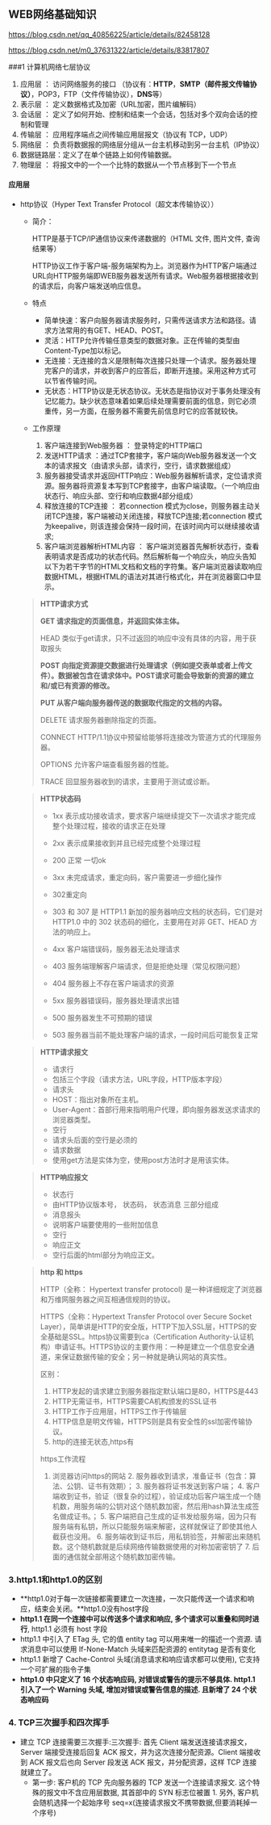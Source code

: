 ## WEB网络基础知识

https://blog.csdn.net/qq_40856225/article/details/82458128

https://blog.csdn.net/m0_37631322/article/details/83817807



###1 计算机网络七层协议

1. 应用层 ： 访问网络服务的接口 （协议有：**HTTP**，**SMTP（邮件报文传输协议）**，POP3，FTP（文件传输协议），**DNS**等）
2. 表示层 ： 定义数据格式及加密（URL加密，图片编解码）
3. 会话层 ： 定义了如何开始、控制和结束一个会话，包括对多个双向会话的控制和管理
4. 传输层 ： 应用程序端点之间传输应用层报文（协议有 TCP，UDP）
5. 网络层 ： 负责将数据报的网络层分组从一台主机移动到另一台主机（IP协议）
6. 数据链路层：定义了在单个链路上如何传输数据。
7. 物理层  ： 将报文中的一个一个比特的数据从一个节点移到下一个节点

#### 应用层

+ http协议（Hyper Text Transfer Protocol（超文本传输协议））

  + 简介：

    HTTP是基于TCP/IP通信协议来传递数据的（HTML 文件, 图片文件, 查询结果等）

    HTTP协议工作于客户端-服务端架构为上。浏览器作为HTTP客户端通过URL向HTTP服务端即WEB服务器发送所有请求。Web服务器根据接收到的请求后，向客户端发送响应信息。

  + 特点

    + 简单快速：客户向服务器请求服务时，只需传送请求方法和路径。请求方法常用的有GET、HEAD、POST。
    + 灵活：HTTP允许传输任意类型的数据对象。正在传输的类型由Content-Type加以标记。
    + 无连接：无连接的含义是限制每次连接只处理一个请求。服务器处理完客户的请求，并收到客户的应答后，即断开连接。采用这种方式可以节省传输时间。
    + 无状态：HTTP协议是无状态协议。无状态是指协议对于事务处理没有记忆能力。缺少状态意味着如果后续处理需要前面的信息，则它必须重传，另一方面，在服务器不需要先前信息时它的应答就较快。

  + 工作原理

    1. 客户端连接到Web服务器 ： 登录特定的HTTP端口
    2. 发送HTTP请求 ：通过TCP套接字，客户端向Web服务器发送一个文本的请求报文（由请求头部，请求行，空行，请求数据组成）
    3. 服务器接受请求并返回HTTP响应：Web服务器解析请求，定位请求资源。服务器将资源复本写到TCP套接字，由客户端读取。（一个响应由状态行、响应头部、空行和响应数据4部分组成）
    4. 释放连接的TCP连接 ： 若connection 模式为close，则服务器主动关闭TCP连接，客户端被动关闭连接，释放TCP连接;若connection 模式为keepalive，则该连接会保持一段时间，在该时间内可以继续接收请求;
    5. 客户端浏览器解析HTML内容 ： 客户端浏览器首先解析状态行，查看表明请求是否成功的状态代码。然后解析每一个响应头，响应头告知以下为若干字节的HTML文档和文档的字符集。客户端浏览器读取响应数据HTML，根据HTML的语法对其进行格式化，并在浏览器窗口中显示。

  > **HTTP请求方式**
  >
  > **GET 请求指定的页面信息，并返回实体主体。**
  >
  > HEAD 类似于get请求，只不过返回的响应中没有具体的内容，用于获取报头
  >
  > **POST 向指定资源提交数据进行处理请求（例如提交表单或者上传文件）。数据被包含在请求体中。POST请求可能会导致新的资源的建立和/或已有资源的修改。**
  >
  > **PUT 从客户端向服务器传送的数据取代指定的文档的内容。**
  >
  > DELETE 请求服务器删除指定的页面。
  >
  > CONNECT HTTP/1.1协议中预留给能够将连接改为管道方式的代理服务器。
  >
  > OPTIONS 允许客户端查看服务器的性能。
  >
  > TRACE 回显服务器收到的请求，主要用于测试或诊断。

  

  

  >**HTTP状态码**
  >
  >- 1xx 表示成功接收请求，要求客户端继续提交下一次请求才能完成整个处理过程，接收的请求正在处理
  >- 2xx 表示成果接收到并且已经完成整个处理过程
  >  - 200 正常 一切ok
  >- 3xx 未完成请求，重定向码，客户需要进一步细化操作
  >  - 302重定向
  >  - 303 和 307 是 HTTP1.1 新加的服务器响应文档的状态码，它们是对 HTTP1.0 中的 302 状态码的细化，主要用在对非 GET、HEAD 方法的响应上。
  >
  >- 4xx 客户端错误码，服务器无法处理请求
  >  - 403 服务端理解客户端请求，但是拒绝处理（常见权限问题）
  >  - 404 服务器上不存在客户端请求的资源
  >- 5xx 服务器错误码，服务器处理请求出错
  >  - 500 服务器发生不可预期的错误
  >  - 503 服务器当前不能处理客户端的请求，一段时间后可能恢复正常

  >**HTTP请求报文**
  >
  >- 请求行
  >  -  包括三个字段（请求方法，URL字段，HTTP版本字段）
  >- 请求头 
  >  - HOST：指出对象所在主机。
  >  - User-Agent：首部行用来指明用户代理，即向服务器发送求请求的浏览器类型。
  >- 空行 
  >  - 请求头后面的空行是必须的
  >- 请求数据
  >  - 使用get方法是实体为空，使用post方法时才是用该实体。

  

  >**HTTP响应报文**
  >
  >+ 状态行
  >  + 由HTTP协议版本号， 状态码， 状态消息 三部分组成
  >+ 消息报头
  >  + 说明客户端要使用的一些附加信息
  >+ 空行
  >+ 响应正文
  >  + 空行后面的html部分为响应正文。

  

  >**http 和 https**
  >
  >HTTP（全称： Hypertext transfer protocol) 是一种详细规定了浏览器和万维网服务器之间互相通信规则的协议。
  >
  >HTTPS（全称：Hypertext Transfer Protocol over Secure Socket Layer），简单讲是HTTP的安全版，HTTP下加入SSL层，HTTPS的安全基础是SSL。https协议需要到ca（Certification Authority-认证机构）申请证书。HTTPS协议的主要作用：一种是建立一个信息安全通道，来保证数据传输的安全；另一种就是确认网站的真实性。
  >
  >区别：
  >
  >1. HTTP发起的请求建立到服务器指定默认端口是80，HTTPS是443
  >2. HTTP无需证书，HTTPS需要CA机构颁发的SSL证书
  >3. HTTP工作于应用层，HTTPS工作于传输层
  >4. HTTP信息是明文传输，HTTPS则是具有安全性的ssl加密传输协议。
  >5. http的连接无状态,https有
  >
  >https工作流程
  >
  >	1. 浏览器访问https的网站
  > 	2. 服务器收到请求，准备证书（包含：算法、公钥、证书有效期）；
  > 	3. 服务器将证书发送到客户端；
  > 	4. 客户端收到证书，验证（很复杂的过程），验证成功后客户端生成一个随机数，用服务端的公钥对这个随机数加密，然后用hash算法生成签名做成证书。；
  > 	5. 客户端把自己生成的证书发给服务端，因为只有服务端有私钥，所以只能服务端来解密，这样就保证了即使其他人截获也没用。
  > 	6. 服务端收到证书后，用私钥验签，并解密出来随机数。这个随机数就是后续网络传输数据使用的对称加密密钥了
  > 	7. 后面的通信就全部用这个随机数加密传输。
  >
  >



### 3.http1.1和http1.0的区别

+ **http1.0对于每一次链接都需要建立一次连接，一次只能传送一个请求和响应，结束会关闭。**http1.0没有host字段
+ **http1.1 在同一个连接中可以传送多个请求和响应, 多个请求可以重叠和同时进行**, http1.1 必须有 host 字段
+ http1.1 中引入了 ETag 头, 它的值 entity tag 可以用来唯一的描述一个资源. 请求消息中可以使用 If-None-Match 头域来匹配资源的 entitytag 是否有变化
+ http1.1 新增了 Cache-Control 头域(消息请求和响应请求都可以使用), 它支持一个可扩展的指令子集
+ **http1.0 中只定义了 16 个状态响应码, 对错误或警告的提示不够具体. http1.1 引入了一个 Warning 头域, 增加对错误或警告信息的描述. 且新增了 24 个状态响应码**

### 4. TCP三次握手和四次挥手

+ 建立 TCP 连接需要三次握手:三次握手: 首先 Client 端发送连接请求报文，Server 端接受连接后回复 ACK 报文，并为这次连接分配资源。Client 端接收到 ACK 报文后也向 Server 段发送 ACK 报文，并分配资源，这样 TCP 连接就建立了。
  + 第一步: 客户机的 TCP 先向服务器的 TCP 发送一个连接请求报文. 这个特殊的报文中不含应用层数据, 其首部中的 SYN 标志位被置 1. 另外, 客户机会随机选择一个起始序号 seq=x(连接请求报文不携带数据,但要消耗掉一个序号)

